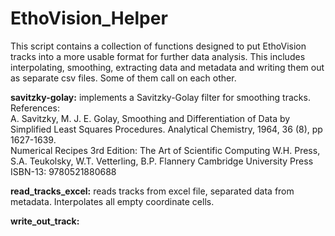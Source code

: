 # EthoVision_Helper

This script contains a collection of functions designed to put EthoVision tracks into a more usable format for further data analysis. This includes interpolating, smoothing, extracting data and metadata and writing them out as separate csv files. Some of them call on each other.

**savitzky-golay:** implements a Savitzky-Golay filter for smoothing tracks.  
References:   
A. Savitzky, M. J. E. Golay, Smoothing and Differentiation of
       Data by Simplified Least Squares Procedures. Analytical
       Chemistry, 1964, 36 (8), pp 1627-1639.   
Numerical Recipes 3rd Edition: The Art of Scientific Computing
       W.H. Press, S.A. Teukolsky, W.T. Vetterling, B.P. Flannery
       Cambridge University Press ISBN-13: 9780521880688


**read_tracks_excel:** reads tracks from excel file, separated data from metadata. Interpolates all empty coordinate cells.

**write_out_track:** 
